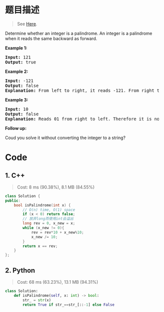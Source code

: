 # 题目描述
> See [Here](https://leetcode.com/problems/palindrome-number/).
<div><p>Determine whether an integer is a palindrome. An integer&nbsp;is&nbsp;a&nbsp;palindrome when it&nbsp;reads the same backward as forward.</p>

<p><strong>Example 1:</strong></p>

<pre><strong>Input:</strong> 121
<strong>Output:</strong> true
</pre>

<p><strong>Example 2:</strong></p>

<pre><strong>Input:</strong> -121
<strong>Output:</strong> false
<strong>Explanation:</strong> From left to right, it reads -121. From right to left, it becomes 121-. Therefore it is not a palindrome.
</pre>

<p><strong>Example 3:</strong></p>

<pre><strong>Input:</strong> 10
<strong>Output:</strong> false
<strong>Explanation:</strong> Reads 01 from right to left. Therefore it is not a palindrome.
</pre>

<p><strong>Follow up:</strong></p>

<p>Coud you solve&nbsp;it without converting the integer to a string?</p>
</div>

# Code
## 1. C++
> Cost: 8 ms (90.38%), 8.1 MB (84.55%)
```C++
class Solution {
public:
    bool isPalindrome(int x) {
        // O(n) time, O(1) space
        if (x < 0) return false;
        // 放弃long而使用int会溢出
        long rev = 0, x_new = x;
        while (x_new != 0){
            rev = rev*10 + x_new%10;
            x_new /= 10;
        }
        return x == rev;
    }
};
```
## 2. Python
> Cost: 68 ms (63.23%), 13.1 MB (94.31%)
```python
class Solution:
    def isPalindrome(self, x: int) -> bool:
        str_ = str(x)
        return True if str_==str_[::-1] else False
```

